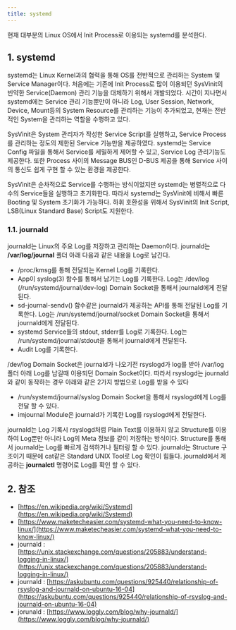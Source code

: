 ```yaml
---
title: systemd
---
```


현재 대부분의 Linux OS에서 Init Process로 이용되는 systemd를 분석한다.

## 1. systemd

systemd는 Linux Kernel과의 협력을 통해 OS를 전반적으로 관리하는 System 및 Service Manager이다. 처음에는 기존에 Init Process로 많이 이용되던 SysVinit의 빈약한 Service(Daemon) 관리 기능을 대체하기 위해서 개발되었다. 시간이 지나면서 systemd에는 Service 관리 기능뿐만이 아니라 Log, User Session, Network, Device, Mount등의 System Resource를 관리하는 기능이 추가되었고, 현재는 전반적인 System을 관리하는 역할을 수행하고 있다.

SysVinit은 System 관리자가 작성한 Service Script를 실행하고, Service Process를 관리하는 정도의 제한된 Service 기능만을 제공하였다. systemd는 Service Config 파일을 통해서 Service를 세밀하게 제어할 수 있고, Service Log 관리기능도 제공한다. 또한 Process 사이의 Message BUS인 D-BUS 제공을 통해 Service 사이의 통신도 쉽게 구현 할 수 있는 환경을 제공한다.

SysVinit은 순차적으로 Service를 수행하는 방식이었지만 systemd는 병렬적으로 다수의 Service들을 실행하고 초기화한다. 따라서 systemd는 SysVinit에 비해서 빠른 Booting 및 System 초기화가 가능하다. 하휘 호환성을 위해서 SysVinit의 Init Script, LSB(Linux Standard Base) Script도 지원한다.

### 1.1. journald

journald는 Linux의 주요 Log를 저장하고 관리하는 Daemon이다. journald는 **/var/log/journal** 폴더 아래 다음과 같은 내용을 Log로 남긴다.

* /proc/kmsg를 통해 전달되는 Kernel Log를 기록한다.
* App이 syslog(3) 함수를 통해서 남기는 Log를 기록한다. Log는 /dev/log (/run/systemd/journal/dev-log) Domain Socket을 통해서 journald에게 전달된다.
* sd-journal-sendv() 함수같은 journald가 제공하는 API를 통해 전달된 Log를 기록한다. Log는 /run/systemd/journal/socket Domain Socket을 통해서 journald에게 전달된다.
* systemd Service들의 stdout, stderr를 Log로 기록한다. Log는 /run/systemd/journal/stdout을 통해서 journald에게 전달된다.
* Audit Log를 기록한다.

/dev/log Domain Socket은 journald가 나오기전 rsyslogd가 log를 받아 /var/log 폴더 아래 Log를 남길때 이용되던 Domain Socket이다. 따라서 rsyslogd는 journald와 같이 동작하는 경우 아래와 같은 2가지 방법으로 Log를 받을 수 있다

* /run/systemd/journal/syslog Domain Socket을 통해서 rsyslogd에게 Log를 전달 할 수 있다.
* imjournal Module은 journald가 기록한 Log를 rsyslogd에게 전달한다.

journald는 Log 기록시 rsyslogd처럼 Plain Text를 이용하지 않고 Structure를 이용하여 Log뿐만 아니라 Log의 Meta 정보를 같이 저장하는 방식이다. Structure를 통해서 journald는 Log를 빠르게 검색하거나 필터링 할 수 있다. journald는 Structure 구조이기 때문에 cat같은 Standard UNIX Tool로 Log 확인이 힘들다. journald에서 제공하는 **journalctl** 명령어로 Log를 확인 할 수 있다.

## 2. 참조

* [https://en.wikipedia.org/wiki/Systemd](https://en.wikipedia.org/wiki/Systemd)
* [https://www.maketecheasier.com/systemd-what-you-need-to-know-linux/](https://www.maketecheasier.com/systemd-what-you-need-to-know-linux/)
* journald : [https://unix.stackexchange.com/questions/205883/understand-logging-in-linux/](https://unix.stackexchange.com/questions/205883/understand-logging-in-linux/)
* journald : [https://askubuntu.com/questions/925440/relationship-of-rsyslog-and-journald-on-ubuntu-16-04](https://askubuntu.com/questions/925440/relationship-of-rsyslog-and-journald-on-ubuntu-16-04)
* jorunald : [https://www.loggly.com/blog/why-journald/](https://www.loggly.com/blog/why-journald/)

